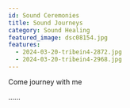 ```yaml
---
id: Sound Ceremonies
title: Sound Journeys
category: Sound Healing
featured_image: dsc08154.jpg
features:
  - 2024-03-20-tribein4-2872.jpg
  - 2024-03-20-tribein4-2968.jpg
---
```

Come journey with me 

......
